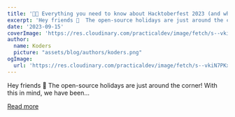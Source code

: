 ```yaml
---
title: '👩‍💻 Everything you need to know about Hacktoberfest 2023 (and what''s happening with the free tee shirts?) ➡️'
excerpt: 'Hey friends 👋  The open-source holidays are just around the corner!   With this in mind, we have been...'
date: '2023-09-15'
coverImage: 'https://res.cloudinary.com/practicaldev/image/fetch/s--vkiN7PKx--/c_imagga_scale,f_auto,fl_progressive,h_420,q_auto,w_1000/https://dev-to-uploads.s3.amazonaws.com/uploads/articles/qmj06cs3u65zu154qpre.png'
author:
  name: Koders
  picture: "assets/blog/authors/koders.png"
ogImage:
  url: 'https://res.cloudinary.com/practicaldev/image/fetch/s--vkiN7PKx--/c_imagga_scale,f_auto,fl_progressive,h_420,q_auto,w_1000/https://dev-to-uploads.s3.amazonaws.com/uploads/articles/qmj06cs3u65zu154qpre.png'
---
```


Hey friends 👋  The open-source holidays are just around the corner!   With this in mind, we have been...

[Read more](https://dev.to/quine/everything-you-need-to-know-about-2023-hacktoberfest-and-whats-happening-with-the-free-tee-shirts--993)
